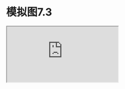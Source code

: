 # 模拟图7.3

<iframe src="https://blog.hohoweiya.xyz/rmd/%E5%8D%95%E4%BD%8D%E6%A0%B9%E6%A3%80%E9%AA%8C%E5%AE%9E%E9%AA%8C.html"></iframe>
